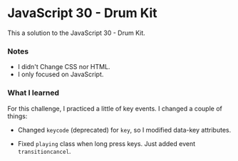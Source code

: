 # JavaScript 30 -  Drum Kit

This a solution to the JavaScript 30 - Drum Kit.

### Notes

- I didn't Change CSS nor HTML.
- I only focused on JavaScript.

### What I learned

For this challenge, I practiced a little of key events. I changed a couple of things:

- Changed ```keycode``` (deprecated) for ```key```, so I modified data-key attributes.

- Fixed ```playing``` class when long press keys. Just added event ```transitioncancel```.
